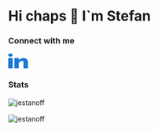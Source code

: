 # Hi chaps 👋 I`m Stefan

### Connect with me
<a href="https://linkedin.com/in/jestanoff" target="blank"><img align="center" src="https://github.com/jestanoff/jestanoff/blob/8e4f723ed2d4124168fa15963dcc58c6ccc56b8a/assets/linked-in-alt.svg" alt="jestanoff" height="30" width="40" /></a>

### Stats

<img align="center" src="https://github-readme-stats.vercel.app/api/top-langs?username=jestanoff&show_icons=true&locale=en&layout=compact&theme=merko&langs_count=8&hide=HTML" alt="jestanoff" />

<!-- <p><img align="center" src="https://github-readme-stats.vercel.app/api?username=jestanoff&show_icons=true&locale=en&theme=merko" alt="jestanoff" /></p> -->

<p><img align="center" src="https://github-readme-streak-stats.herokuapp.com/?user=jestanoff&theme=merko" alt="jestanoff" /></p> 

<!--
**jestanoff/jestanoff** is a ✨ _special_ ✨ repository because its `README.md` (this file) appears on your GitHub profile.

Here are some ideas to get you started:

- 🔭 I’m currently working on ...
- 🌱 I’m currently learning ...
- 👯 I’m looking to collaborate on ...
- 🤔 I’m looking for help with ...
- 💬 Ask me about ...
- 📫 How to reach me: ...
- 😄 Pronouns: ...
- ⚡ Fun fact: ...
-->
